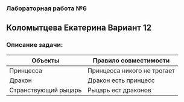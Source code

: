 ### Лабораторная работа №6
## Коломытцева Екатерина Вариант 12
### Описание задачи:
Объекты                        | Правило совместимости
-------------------------------|----------------------------
Принцесса                      | Принцесса никого не трогает
Дракон                         | Дракон есть принцесс
Странствующий рыцарь           | Рыцарь ест драконов
